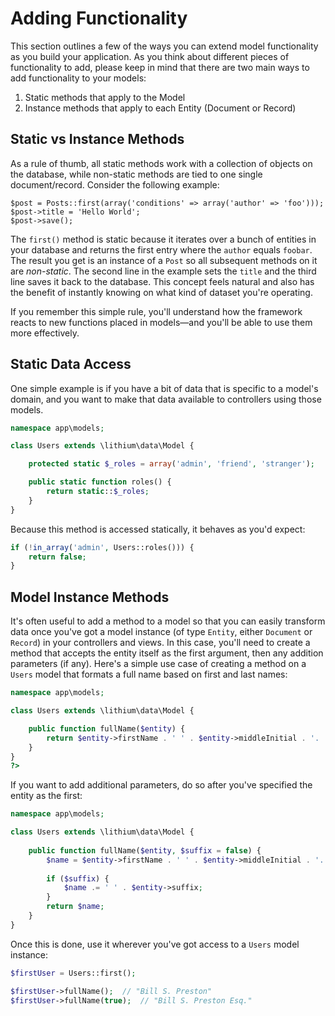 # Adding Functionality

This section outlines a few of the ways you can extend model functionality as you build your application. As you think about different pieces of functionality to add, please keep in mind that there are two main ways to add functionality to your models:

 1. Static methods that apply to the Model
 2. Instance methods that apply to each Entity (Document or Record)

## Static vs Instance Methods

As a rule of thumb, all static methods work with a collection of objects on the database, while non-static methods are tied to one single document/record. Consider the following example:

```
$post = Posts::first(array('conditions' => array('author' => 'foo')));
$post->title = 'Hello World';
$post->save();
```

The `first()` method is static because it iterates over a bunch of entities in your database and returns the first entry where the `author` equals `foobar`. The result you get is an instance of a `Post` so all subsequent methods on it are _non-static_. The second line in the example sets the `title` and the third line saves it back to the database. This concept feels natural and also has the benefit of instantly knowing on what kind of dataset you're operating.

If you remember this simple rule, you'll understand how the framework reacts to new functions placed in models—and you'll be able to use them more effectively.

## Static Data Access

One simple example is if you have a bit of data that is specific to a model's domain, and you want to make that data available to controllers using those models.

```php
namespace app\models;

class Users extends \lithium\data\Model {

	protected static $_roles = array('admin', 'friend', 'stranger');

	public static function roles() {
		return static::$_roles;
	}
}
```

Because this method is accessed statically, it behaves as you'd expect:

```php
if (!in_array('admin', Users::roles())) {
	return false;
}
```

## Model Instance Methods

It's often useful to add a method to a model so that you can easily transform data once you've got a model instance (of type `Entity`, either `Document` or `Record`) in your controllers and views. In this case, you'll need to create a method that accepts the entity itself as the first argument, then any addition parameters (if any). Here's a simple use case of creating a method on a `Users` model that formats a full name based on first and last names:

```php
namespace app\models;

class Users extends \lithium\data\Model {

	public function fullName($entity) {
		return $entity->firstName . ' ' . $entity->middleInitial . '. ' . $entity->lastName;
	}
}
?>
```

If you want to add additional parameters, do so after you've specified the entity as the first:

```php
namespace app\models;

class Users extends \lithium\data\Model {
	
	public function fullName($entity, $suffix = false) {
		$name = $entity->firstName . ' ' . $entity->middleInitial . '. ' . $entity->lastName;
		
		if ($suffix) {
			$name .= ' ' . $entity->suffix;
		}
		return $name;
	}
}
```

Once this is done, use it wherever you've got access to a `Users` model instance:

```php
$firstUser = Users::first();

$firstUser->fullName();  // "Bill S. Preston"
$firstUser->fullName(true);  // "Bill S. Preston Esq."
```


